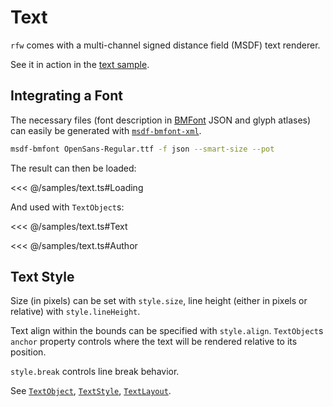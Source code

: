 # Text

`rfw` comes with a multi-channel signed distance field (MSDF) text renderer.

See it in action in the [text sample](/samples/text).

## Integrating a Font

The necessary files (font description in [BMFont](https://www.angelcode.com/products/bmfont/doc/file_format.html) JSON and glyph atlases) can easily be generated with [`msdf-bmfont-xml`](https://github.com/soimy/msdf-bmfont-xml).

```sh
msdf-bmfont OpenSans-Regular.ttf -f json --smart-size --pot
```

The result can then be loaded:

<<< @/samples/text.ts#Loading

And used with `TextObject`s:

<<< @/samples/text.ts#Text

<<< @/samples/text.ts#Author

## Text Style

Size (in pixels) can be set with `style.size`, line height (either in pixels or relative) with `style.lineHeight`.

Text align within the bounds can be specified with `style.align`. `TextObject`s `anchor` property controls where the text will be rendered relative to its position.

`style.break` controls line break behavior.

See [`TextObject`](/ref/classes/TextObject), [`TextStyle`](/ref/interfaces/TextStyle), [`TextLayout`](/ref/classes/TextLayout).
